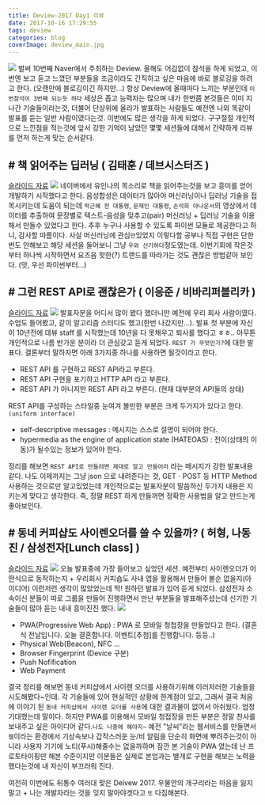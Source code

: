```yaml
---
title: Deview-2017 Day1 리뷰
date: 2017-10-16 17:29:55
tags: deview
categories: blog
coverImage: deview_main.jpg
---
```

![](10th.jpg)
벌써 10번째 Naver에서 주최하는 Deview. 올해도 어김없이 참석을 하게 되었고, 이번엔 보고 듣고 느꼈던 부분들을 조금이라도 간직하고 싶은 마음에 바로 블로깅을 하려고 한다. (오랜만에 블로깅이긴 하지만...)<!-- more -->
항상 Deview에 올때마다 느끼는 부분인데 `이번참석이 3번째 되는듯 하다` 세상은 좁고 능력자는 많으며 내가 한번쯤 본것들은 이미 지나간 기술들이라는것, 더불어 단상위에 올라가 발표하는 사람들도 예전엔 나와 똑같이 발표를 듣는 일반 사람이였다는것. 이번에도 많은 생각을 하게 되었다. 구구절절 개인적으로 느낀점을 적는것에 앞서 강한 기억이 남았던 몇몇 세션들에 대해서 간략하게 리뷰를 먼저 하는게 맞는 순서같다.

## # 책 읽어주는 딥러닝 ( 김태훈 / 데브시스터즈 )
[슬라이드 자료](https://www.slideshare.net/carpedm20/deview-2017-80824162)
![](session_1.jpg)
네이버에서 유인나의 목소리로 책을 읽어주는것을 보고 흥미를 얻어 개발하기 시작했다고 한다. 
음성합성은 데이터가 많아야 머신러닝이나 딥러닝 기술을 접목시키는데 도움이 되는데 `박근혜 전 대통령`, `문재인 대통령`, `손석희 아나운서`의 영상에서 데이터를 추출하여 문장별로 텍스트-음성을 맞추고(pair) 머신러닝 + 딥러닝 기술을 이용해서 만들수 있었다고 한다. 추후 누구나 사용할 수 있도록 파이썬 모듈로 제공한다고 하니, 감사할 따름이다. 
사실 머신러닝에 관심`만`있었지 이렇다할 공부나 직접 구현은 단한번도 안해보고 해당 세션을 들어보니 그냥 `우와 신기하다`정도였는데. 이번기회에 작은것부터 하나씩 시작하면서 요즈음 핫한(?) 트랜드를 따라가는 것도 괜찮은 방법같아 보인다. (앗, 우선 파이썬부터...)

## # 그런 REST API로 괜찮은가 ( 이응준 / 비바리퍼블리카 )
[슬라이드 자료](http://slides.com/eungjun/rest)
![](session_2.jpg)
발표자분을 어디서 많이 봤다 했더니만 예전에 우리 회사 사람이였다. 수업도 들어봤고, 같이 알고리즘 스터디도 했고(한번 나갔지만...). 발표 첫 부분에 자신이 10년전에 데뷰 staff 를 시작했는데 10년을 다 못채우고 퇴사를 했다고 ㅎㅎ.. 아무튼 개인적으로 나름 반가운 분이라 더 관심갖고 듣게 되었다.
`REST 가 무엇인가?`에 대한 발표다. 결론부터 말하자면 아래 3가지중 하나를 사용하면 될것이라고 한다.
- REST API 를 구현하고 REST API라고 부른다.
- REST API 구현을 포기하고 HTTP API 라고 부른다.
- REST API 가 아니지만 REST API 라고 부른다. (현재 대부분의 API들의 상태)

REST API를 구성하는 스타일중 눈여겨 볼만한 부분은 크게 두가지가 있다고 한다. `(uniform interface)`
- self-descriptive messages : 메시지는 스스로 설명이 되어야 한다.
- hypermedia as the engine of application state (HATEOAS) : 전이(상태의 이동)가 될수있는 정보가 있어야 한다.

정리를 해보면 `REST API로 만들려면 제대로 알고 만들어라` 라는 메시지가 강한 발표내용같다. 나도 이제까지는 그냥 json 으로 내려준다는 것, GETㆍPOST 등 HTTP Method 사용하는 것으로만 알고있었는데 개인적으로는 발표자분이 말씀하신 두가지 내용은 지키는게 맞다고 생각한다. 즉, 정말 REST 하게 만들꺼면 정확한 사용법을 알고 만드는게 좋아보인다.

## # 동네 커피샵도 사이렌오더를 쓸 수 있을까? ( 허형, 나동진 / 삼성전자[Lunch class] )
[슬라이드 자료](https://www.slideshare.net/deview/123-80843907)
![](session_3.jpg)
오늘 발표중에 가장 들어보고 싶었던 세션. 예전부터 사이렌오더가 어떤식으로 동작하는지 + 우리회사 커피숍도 사내 앱을 활용해서 만들어 볼순 없을지(아이디어) 이런저런 생각이 많았었는데 딱! 원하던 발표가 있어 듣게 되었다. 
삼성전자 소속이신 분들이 따로 그룹을 만들어 진행하면서 만난 부분들을 발표해주셨는데 신기한 기술들이 많아 듣는 내내 흥미진진 했다.
![](session_3_1.jpg)
- PWA(Progressive Web App) :  PWA 로 모바일 청첩장을 만들었다고 한다. (결혼식 전날입니다. 오늘 결혼합니다. 이벤트[추첨]를 진행합니다. 등등..)
- Physical Web(Beacon), NFC ...
- Browser Fingerprint (Device 구분)
- Push Nofification
- Web Payment

결국 정리를 해보면 동네 커피샵에서 사이렌 오더를 사용하기위해 이러저러한 기술들을 시도해봤다~인데. 각 기술들에 있어 현실적인 상황에 한계점이 있고, 그래서 결국 처음에 이야기 된 `동네 커피샵에서 사이렌 오더를 사용`에 대한 결과물이 없어서 아쉬웠다. 엄청 기대했는데 말이다.
하지만 PWA를 이용해서 모바일 청접장을 만든 부분은 정말 찬사를 보내주고 싶은 아이디어 같다.`나도 나중에 해야지~`
예전 "날씨"라는 웹서비스를 만들면서 `웹`이라는 환경에서 기상속보나 갑작스러운 눈/비 알림을 단순히 화면에 뿌려주는것이 아니라 사용자 기기에 노티(푸시)해줄수는 없을까하며 잠깐 본 기술이 PWA 였는데 난 프로토타이핑만 해본 수준이지만 이분들은 실제로 본업과는 별개로 구현을 해보는 노력을 했다는것에 내 자신이 부끄러워 진다.

여전히 이번에도 뒤통수 여러대 맞은 Deivew 2017. 우물안의 개구리라는 마음을 잃지 말고 + 나는 개발자라는 것을 잊지 말아야겟다고 `또` 다짐해본다.